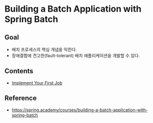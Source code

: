 # Building a Batch Application with Spring Batch

## Goal

- 배치 프로세스의 핵심 개념을 익힌다.
- 장애결함에 견고한(fault-tolerant) 배치 애플리케이션을 개발할 수 있다.

## Contents

- [Implement Your First Job](/docs/Implement%20Your%20First%20Job.md)


## Reference

- https://spring.academy/courses/building-a-batch-application-with-spring-batch

